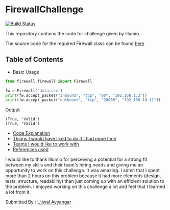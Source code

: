 # FirewallChallenge
[![Build Status](https://travis-ci.com/UjjwalChallenge/FirewallChallenge.svg?branch=master)](https://travis-ci.com/UjjwalChallenge/FirewallChallenge)


This repository contains the code for challenge given by Illumio. 

The source code for the required Firewall class can be found [here](https://github.com/UjjwalChallenge/FirewallChallenge/blob/master/firewall/firewall.py)

## Table of Contents

* Basic Usage

```python
from firewall.firewall import Firewall

fw = Firewall('data.csv')
print(fw.accept_packet("inbound", "tcp", "80", "192.168.1.2"))
print(fw.accept_packet("outbound", "tcp", "20000", "192.168.10.11"))
```
Output
```
(True, 'Valid')
(True, 'Valid')
```



* [Code Explanation](https://github.com/UjjwalChallenge/FirewallChallenge/blob/master/Submission%20Docs/code_explanation.md)
* [Things I would have liked to do if I had more time](https://github.com/UjjwalChallenge/FirewallChallenge/blob/master/Submission%20Docs/improvements.md)
* [Teams I would like to work with](https://github.com/UjjwalChallenge/FirewallChallenge/blob/master/Submission%20Docs/teams_interested.md)
* [References used](https://github.com/UjjwalChallenge/FirewallChallenge/blob/master/Submission%20Docs/references.md)


I would like to thank Illumio for perceiving a potential for a strong fit between my skills and their team's hiring needs and 
giving me an opportunity to work on this challenge.
It was amazing. I admit that I spent more than 2 hours on this problem because it had more elements
(design, tests, structure, readability) than just coming up with an efficient solution to the problem. I enjoyed working
on this challenge a lot and feel that I learned a lot from it. 


Submitted By : [Ujjwal Ayyangar](https://github.com/UjjwalAyyangar)
